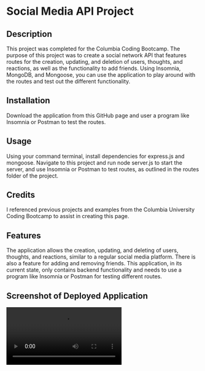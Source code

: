 # Social Media API Project

## Description

This project was completed for the Columbia Coding Bootcamp. The purpose of this project was to create a social network API that features routes for the creation, updating, and deletion of users, thoughts, and reactions, as well as the functionality to add friends. Using Insomnia, MongoDB, and Mongoose, you can use the application to play around with the routes and test out the different functionality.

## Installation

Download the application from this GitHub page and user a program like Insomnia or Postman to test the routes.

## Usage

Using your command terminal, install dependencies for express.js and mongoose. Navigate to this project and run node server.js to start the server, and use Insomnia or Postman to test routes, as outlined in the routes folder of the project.

## Credits

I referenced previous projects and examples from the Columbia University Coding Bootcamp to assist in creating this page.

## Features

The application allows the creation, updating, and deleting of users, thoughts, and reactions, similar to a regular social media platform. There is also a feature for adding and removing friends. This application, in its current state, only contains backend functionality and needs to use a program like Insomnia or Postman for testing different routes. 

## Screenshot of Deployed Application

![Walkthrough video of the Social Media API application](assets/video/socialnetworkapivideo.mov)